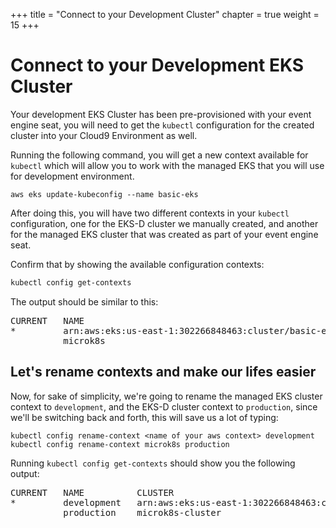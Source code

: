 +++
title = "Connect to your Development Cluster"
chapter = true
weight = 15
+++

# Connect to your Development EKS Cluster

Your development EKS Cluster has been pre-provisioned with your event engine seat, you will need to get the `kubectl` configuration for the created cluster into your Cloud9 Environment as well.

Running the following command, you will get a new context available for `kubectl` which will allow you to work with the managed EKS that you will use for development environment.

```shell
aws eks update-kubeconfig --name basic-eks
```

After doing this, you will have two different contexts in your `kubectl` configuration, one for the EKS-D cluster we manually created, and another for the managed EKS cluster that was created as part of your event engine seat.

Confirm that by showing the available configuration contexts:

```sh
kubectl config get-contexts
```

The output should be similar to this:

<pre>
CURRENT   NAME                                                   CLUSTER                                                AUTHINFO                                               NAMESPACE
*         arn:aws:eks:us-east-1:302266848463:cluster/basic-eks   arn:aws:eks:us-east-1:302266848463:cluster/basic-eks   arn:aws:eks:us-east-1:302266848463:cluster/basic-eks   
          microk8s                                               microk8s-cluster                                       admin
</pre>

## Let's rename contexts and make our lifes easier

Now, for sake of simplicity, we're going to rename the managed EKS cluster context to `development`, and the EKS-D cluster context to `production`, since we'll be switching back and forth, this will save us a lot of typing:

```shell
kubectl config rename-context <name of your aws context> development
kubectl config rename-context microk8s production
```

Running `kubectl config get-contexts` should show you the following output:

<pre>
CURRENT   NAME          CLUSTER                                                AUTHINFO                                               NAMESPACE
*         development   arn:aws:eks:us-east-1:302266848463:cluster/basic-eks   arn:aws:eks:us-east-1:302266848463:cluster/basic-eks   
          production    microk8s-cluster                                       admin
</pre>